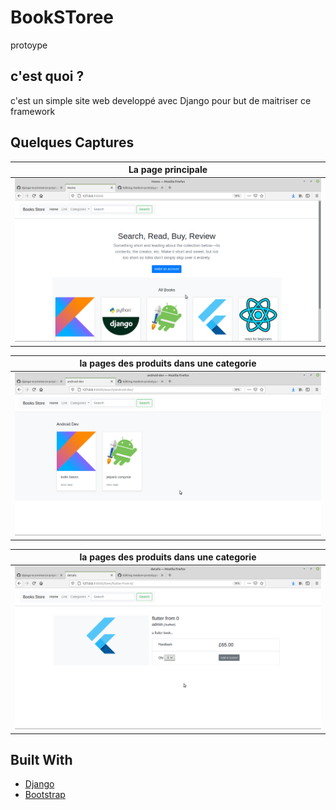 # BookSToree

protoype

## c'est quoi ?
 c'est un simple site web developpé avec Django pour but de maitriser ce framework 

 ## Quelques Captures

 |La page principale|
 |:------------:|
 ![home page](./screens/home_page.png)|

 |la pages des produits dans une categorie|
 |:------------:|
 ![categorie page](./screens/categories.png)|

 |la pages des produits dans une categorie|
 |:------------:|
 ![detaile page](./screens/details.png)|
 
## Built With

* [Django](https://docs.djangoproject.com/en/3.2/)
* [Bootstrap](https://getbootstrap.com/)